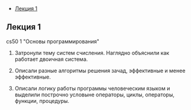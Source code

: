 - [Лекция 1](#lection1)

## <a name="lection1"></a> Лекция 1

cs50 1 "Основы программирования"
1) Затронули тему систем счисления. Наглядно объяснили как работает двоичная система.

2) Описали разные алгоритмы решения зачад, эффективные и менее эффективные.

3) Описали логику работы программы человеческим языком и выделили построчно условыне операторы, циклы, операторы, функции, процедуры.